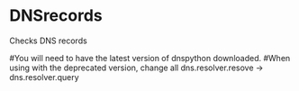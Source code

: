 # DNSrecords
Checks DNS records 

#You will need to have the latest version of dnspython downloaded. 
#When using with the deprecated version, change all dns.resolver.resove -> dns.resolver.query
